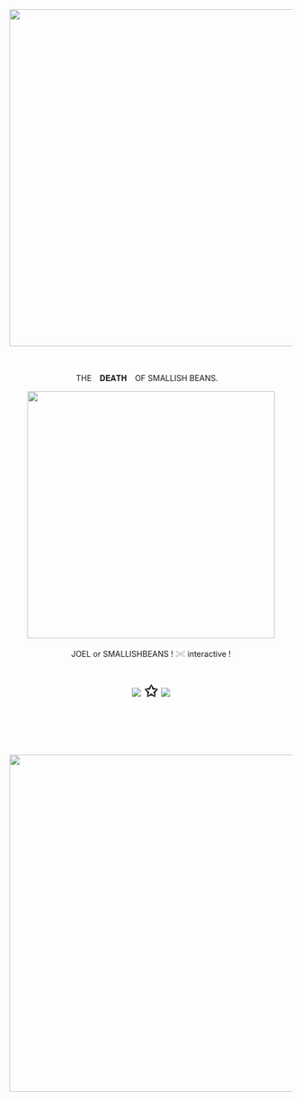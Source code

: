 ㅤㅤㅤㅤㅤㅤㅤㅤ
<p align="center"><img src="https://files.catbox.moe/85dgja.png" width="600">

ㅤㅤㅤㅤㅤㅤㅤㅤㅤㅤㅤㅤ
<p align="center"> THE⠀ 𝐃𝐄𝐀𝐓𝐇⠀ OF SMALLISH BEANS. ⠀
    
<p align="center"><img src="https://files.catbox.moe/tm9u6g.png" width="440">
<p align="center">JOEL or SMALLISHBEANS !  𓏵 interactive !


<h1 align="center"></[sparkler](https://sparkler.cc/@hololive)>
  

[![](https://files.catbox.moe/zq2ccd.gif
)](https://rentry.co/acnh)
✩  [![](https://files.catbox.moe/zq2ccd.gif
)](https://sparkler.cc/@hololive)

ㅤㅤㅤㅤㅤㅤㅤㅤㅤㅤㅤㅤ

<p align="center"><img src="https://files.catbox.moe/hzitx6.png" width="600">




